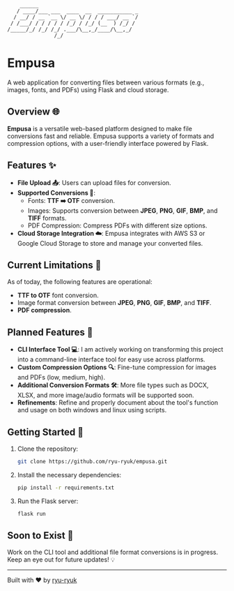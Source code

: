 
```monospace

    ______                                
   / ____/___ ___  ____  __  ___________ _
  / __/ / __ `__ \/ __ \/ / / / ___/ __ `/
 / /___/ / / / / / /_/ / /_/ (__  ) /_/ / 
/_____/_/ /_/ /_/ .___/\__,_/____/\__,_/  
               /_/                        
```

# Empusa 
A web application for converting files between various formats (e.g., images, fonts, and PDFs) using Flask and cloud storage.

## Overview 🌐
**Empusa** is a versatile web-based platform designed to make file conversions fast and reliable. Empusa supports a variety of formats and compression options, with a user-friendly interface powered by Flask.

## Features ✨
- **File Upload 📤**: Users can upload files for conversion.
- **Supported Conversions 🔄**:
  - Fonts: **TTF ➡️ OTF** conversion.
  - Images: Supports conversion between **JPEG**, **PNG**, **GIF**, **BMP**, and **TIFF** formats.
  - PDF Compression: Compress PDFs with different size options.
- **Cloud Storage Integration ☁️**: Empusa integrates with AWS S3 or Google Cloud Storage to store and manage your converted files.

## Current Limitations 🚧
As of today, the following features are operational:
- **TTF to OTF** font conversion.
- Image format conversion between **JPEG**, **PNG**, **GIF**, **BMP**, and **TIFF**.
- **PDF compression**.

## Planned Features 🔧
- **CLI Interface Tool 💻**: I am actively working on transforming this project into a command-line interface tool for easy use across platforms.
- **Custom Compression Options 🔍**: Fine-tune compression for images and PDFs (low, medium, high).
- **Additional Conversion Formats 🛠️**: More file types such as DOCX, XLSX, and more image/audio formats will be supported soon.
- **Refinements**: Refine and properly document about the tool's function and usage on both windows and linux using scripts.

## Getting Started 🚀
1. Clone the repository: 
    ```bash
    git clone https://github.com/ryu-ryuk/empusa.git
    ```
2. Install the necessary dependencies:
    ```bash
    pip install -r requirements.txt
    ```
3. Run the Flask server:
    ```bash
    flask run
    ```

## Soon to Exist 🌱
Work on the CLI tool and additional file format conversions is in progress. Keep an eye out for future updates! 💡

---

Built with ❤️ by [ryu-ryuk](https://github.com/ryu-ryuk)
